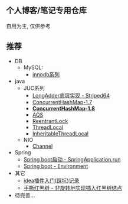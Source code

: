 ## 个人博客/笔记专用仓库
自用为主, 仅供参考


## 推荐
- DB
  - MySQL: 
    - [innodb系列](https://zfzz8q2eb8.feishu.cn/drive/folder/Nex8fEvWNlqDYwdS4TNcjO57nnd)
- java
    - JUC系列
        - [LongAdder底层实现 - Striped64](./basic-courses/lang/java/jdk1.8/java.util.concurrent/atomic/Striped64.md)
        - [ConcurrentHashMap-1.7](./basic-courses/lang/java/jdk1.8/java.util.concurrent/ConcurrentHashMap17.md)
        - [**ConcurrentHashMap-1.8**](./basic-courses/lang/java/jdk1.8/java.util.concurrent/ConcurrentHashMap18.md)
        - [AQS](./basic-courses/lang/java/jdk1.8/java.util.concurrent/locks/AbstractQueuedSynchronizer-v2.0.md)
        - [ReentrantLock](./basic-courses/lang/java/jdk1.8/java.util.concurrent/locks/ReentrantLock.md)
        - [ThreadLocal](./basic-courses/lang/java/jdk1.8/java.lang/ThreadLocal.md)
        - [InheritableThreadLocal](./basic-courses/lang/java/jdk1.8/java.lang/InheritableThreadLocal.md)
    - NIO
        - [Channel](./basic-courses/lang/java/jdk1.8/java.util.nio/Channel.md)
- Spring
    - [Spring boot启动 - SpringApplication.run](./frameworks/spring/topics/spring%20boot%20启动过程/ch01%20spring%20boot启动%20-%20SpringApplication.run.md)
    - [Spring boot - Environment](./frameworks/spring/topics/spring%20boot%20启动过程/ch02%20Environment.md)
- 其它
    - [idea插件入门(踩坑)记录](./blogs/idea/idea插件入门(踩坑)记录.md)
    - [手撕红黑树 - 非旋转地实现插入红黑树结点](./blogs/datastruct/手撕红黑树%20-%20非旋转地实现插入红黑树结点.md)
- 待完善...
  
